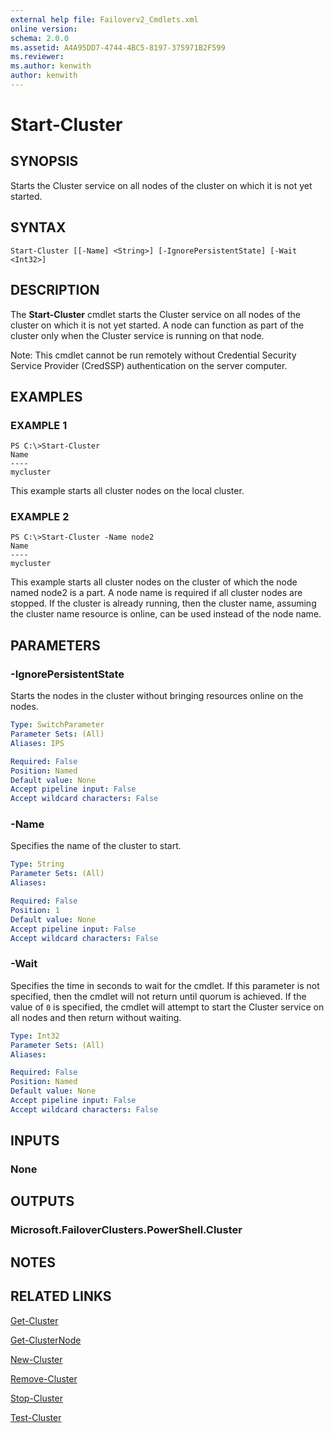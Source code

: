 ```yaml
---
external help file: Failoverv2_Cmdlets.xml
online version: 
schema: 2.0.0
ms.assetid: A4A95DD7-4744-4BC5-8197-375971B2F599
ms.reviewer:
ms.author: kenwith
author: kenwith
---
```


# Start-Cluster

## SYNOPSIS
Starts the Cluster service on all nodes of the cluster on which it is not yet started.

## SYNTAX

```
Start-Cluster [[-Name] <String>] [-IgnorePersistentState] [-Wait <Int32>]
```

## DESCRIPTION
The **Start-Cluster** cmdlet starts the Cluster service on all nodes of the cluster on which it is not yet started.
A node can function as part of the cluster only when the Cluster service is running on that node.

Note: This cmdlet cannot be run remotely without Credential Security Service Provider (CredSSP) authentication on the server computer.

## EXAMPLES

### EXAMPLE 1
```
PS C:\>Start-Cluster
Name 
---- 
mycluster
```

This example starts all cluster nodes on the local cluster.

### EXAMPLE 2
```
PS C:\>Start-Cluster -Name node2
Name 
---- 
mycluster
```

This example starts all cluster nodes on the cluster of which the node named node2 is a part.
A node name is required if all cluster nodes are stopped.
If the cluster is already running, then the cluster name, assuming the cluster name resource is online, can be used instead of the node name.

## PARAMETERS

### -IgnorePersistentState
Starts the nodes in the cluster without bringing resources online on the nodes.

```yaml
Type: SwitchParameter
Parameter Sets: (All)
Aliases: IPS

Required: False
Position: Named
Default value: None
Accept pipeline input: False
Accept wildcard characters: False
```

### -Name
Specifies the name of the cluster to start.

```yaml
Type: String
Parameter Sets: (All)
Aliases: 

Required: False
Position: 1
Default value: None
Accept pipeline input: False
Accept wildcard characters: False
```

### -Wait
Specifies the time in seconds to wait for the cmdlet.
If this parameter is not specified, then the cmdlet will not return until quorum is achieved.
If the value of `0` is specified, the cmdlet will attempt to start the Cluster service on all nodes and then return without waiting.

```yaml
Type: Int32
Parameter Sets: (All)
Aliases: 

Required: False
Position: Named
Default value: None
Accept pipeline input: False
Accept wildcard characters: False
```

## INPUTS

### None

## OUTPUTS

### Microsoft.FailoverClusters.PowerShell.Cluster

## NOTES

## RELATED LINKS

[Get-Cluster](./Get-Cluster.md)

[Get-ClusterNode](./Get-ClusterNode.md)

[New-Cluster](./New-Cluster.md)

[Remove-Cluster](./Remove-Cluster.md)

[Stop-Cluster](./Stop-Cluster.md)

[Test-Cluster](./Test-Cluster.md)

